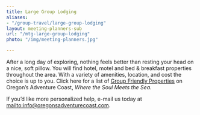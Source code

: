 ```yaml
---
title: Large Group Lodging
aliases:
- "/group-travel/large-group-lodging"
layout: meeting-planners-sub
url: "/mtg-large-group-lodging"
photo: "/img/meeting-planners.jpg"

---
```

After a long day of exploring, nothing feels better than resting your head on a nice, soft pillow. You will find hotel, motel and bed & breakfast properties throughout the area. With a variety of amenities, location, and cost the choice is up to you. Click here for a list of [Group Friendly Properties](img/Group-Friendly-Properties.pdf) on Oregon’s Adventure Coast, _Where the Soul Meets the Sea._

If you’d like more personalized help, e-mail us today at [mailto:info@oregonsadventurecoast.com](mailto:info@oregonsadventurecoast.com).